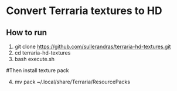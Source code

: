 Convert Terraria textures to HD
===============================

How to run
----------

1. git clone https://github.com/sullerandras/terraria-hd-textures.git
2. cd terraria-hd-textures
3. bash execute.sh

#Then install texture pack

4. mv pack ~/.local/share/Terraria/ResourcePacks
